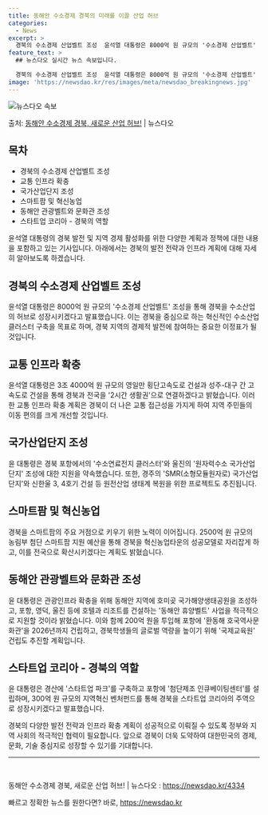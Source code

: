 ```yaml
---
title: 동해안 수소경제 경북의 미래를 이끌 산업 허브
categories:
  - News
excerpt: >
  경북의 수소경제 산업벨트 조성  윤석열 대통령은 8000억 원 규모의 '수소경제 산업벨트' 조성 사업을 통해…
feature_text: >
  ## 뉴스다오 실시간 뉴스 속보입니다.

  경북의 수소경제 산업벨트 조성  윤석열 대통령은 8000억 원 규모의 '수소경제 산업벨트' 조성 사업을 통해…
image: 'https://newsdao.kr/res/images/meta/newsdao_breakingnews.jpg'
---
```


![뉴스다오 속보](https://newsdao.kr/res/images/meta/newsdao_breakingnews.jpg)

<p>출처: <a href="https://newsdao.kr/4334" rel="dofollow">동해안 수소경제 경북, 새로운 산업 허브!</a> | 뉴스다오</p>

<h2 data-ke-size="size26">목차</h2>
<ul>
    <li>경북의 수소경제 산업벨트 조성</li>
    <li>교통 인프라 확충</li>
    <li>국가산업단지 조성</li>
    <li>스마트팜 및 혁신농업</li>
    <li>동해안 관광벨트와 문화관 조성</li>
    <li>스타트업 코리아 - 경북의 역할</li>
</ul>

<p data-ke-size="size16"></p>

<p data-ke-size="size16">윤석열 대통령의 경북 발전 및 지역 경제 활성화를 위한 다양한 계획과 정책에 대한 내용을 포함하고 있는 기사입니다. 아래에서는 경북의 발전 전략과 인프라 계획에 대해 자세히 알아보도록 하겠습니다.</p>

<p data-ke-size="size16"></p>

<h2 data-ke-size="size26">경북의 수소경제 산업벨트 조성</h2>
<p data-ke-size="size16">윤석열 대통령은 8000억 원 규모의 '수소경제 산업벨트' 조성을 통해 경북을 수소산업의 허브로 성장시키겠다고 발표했습니다. 이는 경북을 중심으로 하는 혁신적인 수소산업 클러스터 구축을 목표로 하며, 경북 지역의 경제적 발전에 참여하는 중요한 이정표가 될 것입니다.</p>

<h2 data-ke-size="size26">교통 인프라 확충</h2>
<p data-ke-size="size16">윤석열 대통령은 3조 4000억 원 규모의 영일만 횡단고속도로 건설과 성주-대구 간 고속도로 건설을 통해 경북과 전국을 '2시간 생활권'으로 연결하겠다고 밝혔습니다. 이러한 교통 인프라 확충 계획은 경북이 더 나은 교통 접근성을 가지게 하여 지역 주민들의 이동 편의를 크게 개선할 것입니다.</p>

<h2 data-ke-size="size26">국가산업단지 조성</h2>
<p data-ke-size="size16">윤 대통령은 경북 포항에서의 '수소연료전지 클러스터'와 울진의 '원자력수소 국가산업단지' 조성에 대한 지원을 약속했습니다. 또한, 경주의 'SMR(소형모듈원자로) 국가산업단지'와 신한울 3, 4호기 건설 등 원전산업 생태계 복원을 위한 프로젝트도 추진됩니다.</p>

<h2 data-ke-size="size26">스마트팜 및 혁신농업</h2>
<p data-ke-size="size16">경북을 스마트팜의 주요 거점으로 키우기 위한 노력이 이어집니다. 2500억 원 규모의 농림부 첨단 스마트팜 지원 예산을 통해 경북을 혁신농업타운의 성공모델로 자리잡게 하고, 이를 전국으로 확산시키겠다는 계획도 밝혔습니다.</p>

<h2 data-ke-size="size26">동해안 관광벨트와 문화관 조성</h2>
<p data-ke-size="size16">윤 대통령은 관광인프라 확충을 위해 동해안 지역에 호미곶 국가해양생태공원을 조성하고, 포항, 영덕, 울진 등에 호텔과 리조트를 건설하는 '동해안 휴양벨트' 사업을 적극적으로 지원할 것이라 밝혔습니다. 이와 함께 200억 원을 투입해 포항에 '환동해 호국역사문화관'을 2026년까지 건립하고, 경북학생들의 글로벌 역량을 높이기 위해 '국제교육원' 건립도 추진할 계획입니다.</p>

<h2 data-ke-size="size26">스타트업 코리아 - 경북의 역할</h2>
<p data-ke-size="size16">윤 대통령은 경산에 '스타트업 파크'를 구축하고 포항에 '첨단제조 인큐베이팅센터'를 설립하며, 300억 원 규모의 지역혁신 벤처펀드를 통해 경북을 스타트업 코리아의 주역으로 성장시키겠다고 발표했습니다.</p>

<p data-ke-size="size16">경북의 다양한 발전 전략과 인프라 확충 계획이 성공적으로 이뤄질 수 있도록 정부와 지역 사회의 적극적인 협력이 필요합니다. 앞으로 경북이 더욱 도약하여 대한민국의 경제, 문화, 기술 중심지로 성장할 수 있기를 기대합니다.</p>

<hr data-ke-size="size16">

<p data-ke-size="size16">&nbsp;</p>

<p data-ke-size="size16">동해안 수소경제 경북, 새로운 산업 허브! | 뉴스다오 : <a href="https://newsdao.kr/4334">https://newsdao.kr/4334</a></p> 

빠르고 정확한 뉴스를 원한다면? 바로, <a href="https://newsdao.kr" rel="dofollow">https://newsdao.kr</a>


